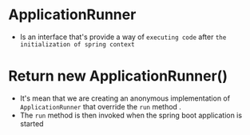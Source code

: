 # ApplicationRunner 
- Is an interface that's provide a way of `executing code` after `the initialization of spring context`

# Return new ApplicationRunner()
- It's mean that we are creating an anonymous implementation of `ApplicationRunner` that override the `run` method .
- The `run` method is then invoked when the spring boot application is started